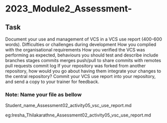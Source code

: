 # 2023_Module2_Assessment-

## Task 

Document your use and management of VCS in a VCS use report (400-600 words).
Difficulties or challenges during development
How you complied with the organisational requirements
How you verified the VCS was performing as expected, behaviours you should test and describe include
branches
stages
commits
merges
push/pull to share commits with remotes
pull requests
commit log
If your repository was forked from another repository, how would you go about having them integrate your changes to the central repository? 
Commit your VCS use report into your repository, and send a copy to your trainer for feedback.

### Note: Name your file as bellow

Student_name_Assessment02_activity05_vsc_use_report.md

eg:Iresha_Thilakarathne_Assessment02_activity05_vsc_use_report.md
